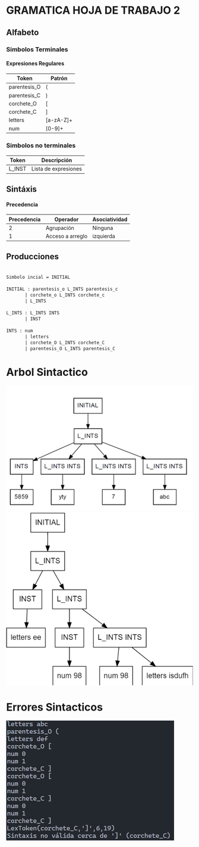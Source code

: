 # GRAMATICA HOJA DE TRABAJO 2

## Alfabeto

### Simbolos Terminales

#### Expresiones Regulares


| Token             | Patrón      |
|-------------------|-------------|
|   parentesis_O    | (           |
|   parentesis_C    | )           |
|   corchete_O      | [           |
|   corchete_C      | ]           |
|   letters         | [a-zA-Z]+   |
|   num             | [0-9]+      |

### Simbolos no terminales

| Token             | Descripción |
|-------------------|-------------|
|   L_INST          | Lista de expresiones |

## Sintáxis

#### Precedencia 


| Precedencia       | Operador    |    Asociatividad    |
|-------------------|-------------|---------------------|
|   2               | Agrupación  |  Ninguna          |
|   1               | Acceso a arreglo  |  izquierda          |

## Producciones

```

Simbolo incial = INITIAL

INITIAL : parentesis_o L_INTS parentesis_c
       | corchete_o L_INTS corchete_c
       | L_INTS

L_INTS : L_INTS INTS
       | INST   

INTS : num
       | letters
       | corchete_O L_INTS corchete_C
       | parentesis_O L_INTS parentesis_C

``` 

# Arbol Sintactico

![Arbol Sintacto](imagenes/arbol.png)
![Arbol Sintacto 2](imagenes/arbol2.png)


# Errores Sintacticos
![Error Sintactico](imagenes/Error.png)

